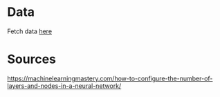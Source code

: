 # Data

Fetch data [here](https://projects.intra.42.fr/uploads/document/document/464/data.csv)

# Sources
https://machinelearningmastery.com/how-to-configure-the-number-of-layers-and-nodes-in-a-neural-network/
